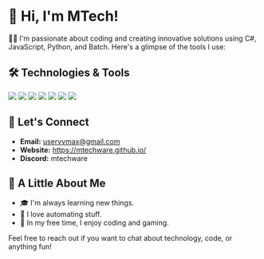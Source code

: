 # 👋 Hi, I'm MTech!

👨‍💻 I'm passionate about coding and creating innovative solutions using C#, JavaScript, Python, and Batch. Here's a glimpse of the tools I use:

## 🛠️ Technologies & Tools
![](https://img.shields.io/badge/OS-macOS-informational?style=flat-square&logo=apple&logoColor=white&color=orange) 
![](https://img.shields.io/badge/OS-Windows-informational?style=flat-square&logo=windows&logoColor=white&color=blue)
![](https://img.shields.io/badge/Editor-VSCode-informational?style=flat-square&logo=visual-studio-code&logoColor=white&color=orange)
![](https://img.shields.io/badge/Code-C%23-informational?style=flat-square&logo=c-sharp&logoColor=white&color=blue)
![](https://img.shields.io/badge/Code-JavaScript-informational?style=flat-square&logo=javascript&logoColor=white&color=orange)
![](https://img.shields.io/badge/Code-Python-informational?style=flat-square&logo=python&logoColor=white&color=blue)
![](https://img.shields.io/badge/Script-Batch-informational?style=flat-square&logo=gnu-bash&logoColor=white&color=orange)

## 💬 Let's Connect
- **Email:** uservvmax@gmail.com
- **Website:** https://mtechware.github.io/
- **Discord:** mtechware

## 🌟 A Little About Me
- 🎓 I'm always learning new things.
- 🚀 I love automating stuff.
- 🎨 In my free time, I enjoy coding and gaming.

Feel free to reach out if you want to chat about technology, code, or anything fun!

